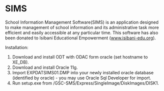 # SIMS
School Information Management Software(SIMS) is an application designed to make management of school information
and its administrative task more efficient and easily accessible at any particular time.
This software has also been donated to Isibani Educational Empowerment (www.isibani-edu.org).

Installation:
1. Download and install ODT with ODAC form oracle (set hostname to XE_DB).
2. Download and install Oracle 11g.
3. Import EXPDATSIMS01.DMP into your newly installed oracle database (identified by oracle) - you may use Oracle Sql Developer for import.
4. Run setup.exe from /GSC-SMS/Express/SingleImage/DiskImages/DISK1.
